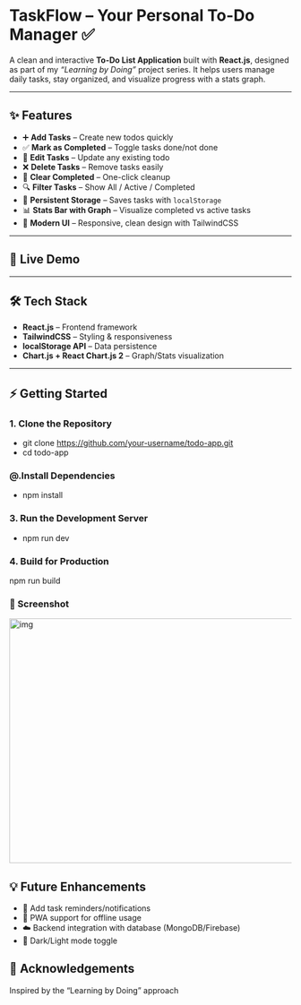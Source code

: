 # TaskFlow – Your Personal To-Do Manager ✅  

A clean and interactive **To-Do List Application** built with **React.js**, designed as part of my *“Learning by Doing”* project series. It helps users manage daily tasks, stay organized, and visualize progress with a stats graph.  

---

## ✨ Features  

- ➕ **Add Tasks** – Create new todos quickly  
- ✅ **Mark as Completed** – Toggle tasks done/not done  
- 📝 **Edit Tasks** – Update any existing todo  
- ❌ **Delete Tasks** – Remove tasks easily  
- 🧹 **Clear Completed** – One-click cleanup  
- 🔍 **Filter Tasks** – Show All / Active / Completed  
- 💾 **Persistent Storage** – Saves tasks with `localStorage`  
- 📊 **Stats Bar with Graph** – Visualize completed vs active tasks  
- 🎨 **Modern UI** – Responsive, clean design with TailwindCSS  

---

## 🚀 Live Demo  

---

## 🛠️ Tech Stack  

- **React.js** – Frontend framework  
- **TailwindCSS** – Styling & responsiveness  
- **localStorage API** – Data persistence  
- **Chart.js + React Chart.js 2** – Graph/Stats visualization  

---

## ⚡ Getting Started  

### 1. Clone the Repository  
- git clone https://github.com/your-username/todo-app.git
- cd todo-app
### @.Install Dependencies
- npm install
### 3. Run the Development Server
- npm run dev
### 4. Build for Production
npm run build
### 📸 Screenshot
<img width="943" height="437" alt="img" src="https://github.com/user-attachments/assets/45af4b67-f533-4ae4-b2fb-8cb0dd5a60cf" />


## 💡 Future Enhancements
- 🔔 Add task reminders/notifications
- 📱 PWA support for offline usage
- ☁️ Backend integration with database (MongoDB/Firebase)
- 🌙 Dark/Light mode toggle
  
## 🙌 Acknowledgements
Inspired by the “Learning by Doing” approach


